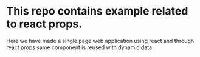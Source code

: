 # This repo contains example related to react props.

Here we have made a single page web application using react and through react props same component is reused with dynamic data
